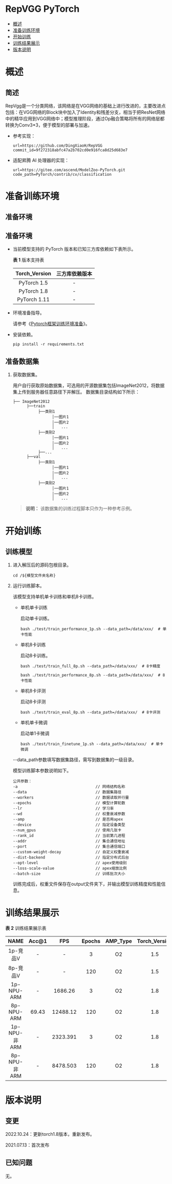 # RepVGG PyTorch

-   [概述](概述.md)
-   [准备训练环境](准备训练环境.md)
-   [开始训练](开始训练.md)
-   [训练结果展示](训练结果展示.md)
-   [版本说明](版本说明.md)

# 概述

## 简述
RepVgg是一个分类网络，该网络是在VGG网络的基础上进行改进的，主要改进点包括：在VGG网络的Block块中加入了Identity和残差分支，相当于把ResNet网络中的精华应用到VGG网络中；模型推理阶段，通过Op融合策略将所有的网络层都转换为Conv3*3，便于模型的部署与加速。

- 参考实现：

  ```
  url=https://github.com/DingXiaoH/RepVGG
  commit_id=9f272318abfc47a2b702cd0e916fca8d25d683e7
  ```

- 适配昇腾 AI 处理器的实现：

  ```
  url=https://gitee.com/ascend/ModelZoo-PyTorch.git
  code_path=PyTorch/contrib/cv/classification
  ```

# 准备训练环境

## 准备环境

## 准备环境

- 当前模型支持的 PyTorch 版本和已知三方库依赖如下表所示。

  **表 1**  版本支持表

  | Torch_Version      | 三方库依赖版本                                 |
  | :--------: | :----------------------------------------------------------: |
  | PyTorch 1.5 | - |
  | PyTorch 1.8 | - |
  | PyTorch 1.11   | - |

- 环境准备指导。

  请参考《[Pytorch框架训练环境准备](https://www.hiascend.com/document/detail/zh/ModelZoo/pytorchframework/ptes)》。

- 安装依赖。

  ```
  pip install -r requirements.txt
  ```

## 准备数据集

1. 获取数据集。

   用户自行获取原始数据集，可选用的开源数据集包括ImageNet2012，将数据集上传到服务器任意路径下并解压。 数据集目录结构如下所示：
   ```
   ├── ImageNet2012
         ├──train
              ├──类别1
                    │──图片1
                    │──图片2
                    │   ...
              ├──类别2
                    │──图片1
                    │──图片2
                    │   ...
              ├──...
         ├──val
              ├──类别1
                    │──图片1
                    │──图片2
                    │   ...
              ├──类别2
                    │──图片1
                    │──图片2
                    │   ...
   ```
   > **说明：**
   >该数据集的训练过程脚本只作为一种参考示例。
# 开始训练

## 训练模型

1. 进入解压后的源码包根目录。

   ```
   cd /${模型文件夹名称}
   ```

2. 运行训练脚本。

   该模型支持单机单卡训练和单机8卡训练。

   - 单机单卡训练

     启动单卡训练。

     ```
     bash ./test/train_performance_1p.sh --data_path=/data/xxx/  # 单卡性能
     ```

   - 单机8卡训练

     启动8卡训练。

     ```
     bash ./test/train_full_8p.sh --data_path=/data/xxx/  # 8卡精度

     bash ./test/train_performance_8p.sh --data_path=/data/xxx/  # 8卡性能
     ```
   - 单机8卡评测

     启动8卡评测
      ```
      bash ./test/train_eval_8p.sh --data_path=/data/xxx/  # 8卡评测
      ```

   - 单机单卡微调

     启动单1卡微调
      ```
      bash ./test/train_finetune_1p.sh --data_path=/data/xxx/  # 单卡微调
      ```

    --data_path参数填写数据集路径，需写到数据集的一级目录。

   模型训练脚本参数说明如下。

   ```
   公共参数：
   -a                                  // 网络结构名称
   --data                              // 数据集路径
   --workers                           // 数据读取并行量
   --epochs                            // 模型计算轮数
   --lr                                // 学习率
   --wd                                // 权重衰减参数
   --amp                               // 是否用apex
   --device                            // 指定设备类型
   --num_gpus                          // 使用几张卡
   --rank_id                           // 当前第几进程
   --addr                              // 集合通信地址
   --port                              // 集合通信端口
   --custom-weight-decay               // 自定义权重衰减
   --dist-backend                      // 指定分布式后台
   --opt-level                         // apex使用级别
   --loss-scale-value                  // apex缩放比例
   --batch-size                        // 训练批次大小
   ```

   训练完成后，权重文件保存在output文件夹下，并输出模型训练精度和性能信息。

# 训练结果展示

**表 2**  训练结果展示表

|   NAME   | Acc@1 | FPS  | Epochs | AMP_Type | Torch_Version |
| :------: | :---: | :--: | :----: | :------: | :-----------: |
| 1p-竞品V |   -   |   -     |   3    |    O2     |      1.5      |
| 8p-竞品V |   -   |    -    |  120   |    O2     |      1.5      |
|  1p-NPU-ARM  |   -   | 1686.26 |   3    |    O2    |      1.8      |
|  8p-NPU-ARM  | 69.43 | 12488.12 |  120   |    O2    |      1.8      |
|  1p-NPU-非ARM  |   -   | 2323.391 |   3    |    O2    |      1.8      |
|  8p-NPU-非ARM  | - | 8478.503 |  120   |    O2    |      1.8      |

# 版本说明

## 变更

2022.10.24：更新torch1.8版本，重新发布。

2021.07.13：首次发布

## 已知问题

无。